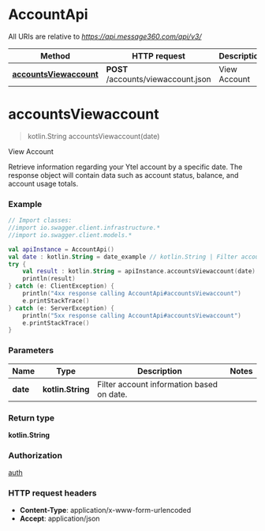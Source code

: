 # AccountApi

All URIs are relative to *https://api.message360.com/api/v3/*

Method | HTTP request | Description
------------- | ------------- | -------------
[**accountsViewaccount**](AccountApi.md#accountsViewaccount) | **POST** /accounts/viewaccount.json | View Account


<a name="accountsViewaccount"></a>
# **accountsViewaccount**
> kotlin.String accountsViewaccount(date)

View Account

Retrieve information regarding your Ytel account by a specific date. The response object will contain data such as account status, balance, and account usage totals.

### Example
```kotlin
// Import classes:
//import io.swagger.client.infrastructure.*
//import io.swagger.client.models.*

val apiInstance = AccountApi()
val date : kotlin.String = date_example // kotlin.String | Filter account information based on date.
try {
    val result : kotlin.String = apiInstance.accountsViewaccount(date)
    println(result)
} catch (e: ClientException) {
    println("4xx response calling AccountApi#accountsViewaccount")
    e.printStackTrace()
} catch (e: ServerException) {
    println("5xx response calling AccountApi#accountsViewaccount")
    e.printStackTrace()
}
```

### Parameters

Name | Type | Description  | Notes
------------- | ------------- | ------------- | -------------
 **date** | **kotlin.String**| Filter account information based on date. |

### Return type

**kotlin.String**

### Authorization

[auth](../README.md#auth)

### HTTP request headers

 - **Content-Type**: application/x-www-form-urlencoded
 - **Accept**: application/json

